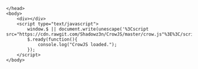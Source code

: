 <!DOCTYPE html>
<html>
    <head>

    </head>
    <body>
        <div></div>
        <script type="text/javascript">
            window.$ || document.write(unescape('%3Cscript src="https://cdn.rawgit.com/Shadowz3n/CrowJS/master/crow.js"%3E%3C/script%3E'))
            $.ready(function(){
                console.log("CrowJS loaded.");
            });
        </script>
    </body>
</html>
